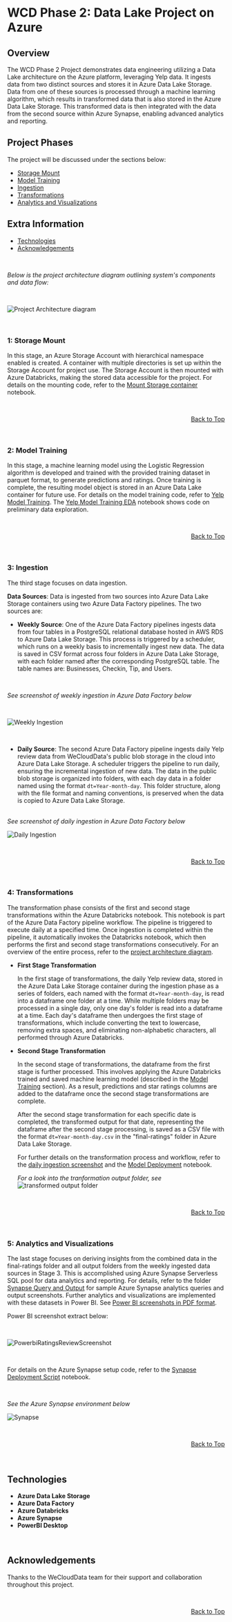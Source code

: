 # WCD Phase 2: Data Lake Project on Azure

## Overview

The WCD Phase 2 Project demonstrates data engineering utilizing a Data Lake architecture on the Azure platform, leveraging Yelp data. It ingests data from two distinct sources and stores it in Azure Data Lake Storage. Data from one of these sources is processed through a machine learning algorithm, which results in transformed data that is also stored in the Azure Data Lake Storage. This transformed data is then integrated with the data from the second source within Azure Synapse, enabling advanced analytics and reporting.


## Project Phases

The project will be discussed under the sections below:

- [Storage Mount](#1-storage-mount)
- [Model Training](#2-model-training)
- [Ingestion](#3-ingestion)
- [Transformations](#4-transformations)
- [Analytics and Visualizations](#5-analytics-and-visualizations)


## Extra Information

- [Technologies](#technologies)
- [Acknowledgements](#acknowledgements)

<br>

<i>Below is the project architecture diagram outlining system's components and 
data flow:</i>

<br>

![Project Architecture diagram](screenshots/projarchy.png)

<br>


### 1: Storage Mount

In this stage, an Azure Storage Account with hierarchical namespace enabled is created. A container with multiple directories is set up within the Storage Account for project use. The Storage Account is then mounted with Azure Databricks, making the stored data accessible for the project. For details on the mounting code, refer to the [Mount Storage container](adb/Mount%20Storage%20container.ipynb) notebook.

<br>

<div align="right">

  [Back to Top](#overview)

</div>

<br>


### 2: Model Training
In this stage, a machine learning model using the Logistic Regression algorithm is developed and trained with the provided training dataset in parquet format, to generate predictions and ratings. Once training is complete, the resulting model object is stored in an Azure Data Lake container for future use. For details on the model training code, refer to [Yelp Model Training](adb/Yelp%20Model%20Training.ipynb). The [Yelp Model Training EDA](adb/Yelp%20Model%20Training%20EDA.ipynb) notebook shows code on preliminary data exploration.

<br>

<div align="right">

  [Back to Top](#overview)

</div>

<br>

### 3: Ingestion
The third stage focuses on data ingestion. 

**Data Sources**: Data is ingested from two sources into Azure Data Lake Storage containers using two Azure Data Factory pipelines. The two sources are:

  - **Weekly Source**: One of the Azure Data Factory pipelines ingests data from four tables in a PostgreSQL relational database hosted in AWS RDS to Azure Data Lake Storage. This process is triggered by a scheduler, which runs on a weekly basis to incrementally ingest new data. The data is saved in CSV format across four folders in Azure Data Lake Storage, with each folder named after the corresponding PostgreSQL table. The table names are: Businesses, Checkin, Tip, and Users.

  
  <br>

  <i>See screenshot of weekly ingestion in Azure Data Factory below</i>

  <br>

  ![Weekly Ingestion](adf/adf_screenshots/copyOnceWeekPipeline.png)
  
  <br>

  - **Daily Source**: The second Azure Data Factory pipeline ingests daily Yelp review data from WeCloudData's public blob storage in the cloud into Azure Data Lake Storage. A scheduler triggers the pipeline to run daily, ensuring the incremental ingestion of new data. The data in the public blob storage is organized into folders, with each day data in a folder named using the format `dt=Year-month-day`. This folder structure, along with the file format and naming conventions, is preserved when the data is copied to Azure Data Lake Storage.

  <br>
  <i>See screenshot of daily ingestion in Azure Data Factory below</i>

  <br>

  ![Daily Ingestion](adf/adf_screenshots/copyAllOrMissingPostsPipeline_Incremental.png)

<br>

<div align="right">

  [Back to Top](#overview)

</div>

<br>

### 4: Transformations
The transformation phase consists of the first and second stage transformations within the Azure Databricks notebook. This notebook is part of the Azure Data Factory pipeline workflow. The pipeline is triggered to execute daily at a specified time. Once ingestion is completed within the pipeline, it automatically invokes the Databricks notebook, which then performs the first and second stage transformations consecutively. For an overview of the entire process, refer to the [project architecture diagram](screenshots/projarchy.png).

- **First Stage Transformation**
  
  In the first stage of transformations, the daily Yelp review data, stored in the Azure Data Lake Storage container during the ingestion phase as a series of folders, each named with the format `dt=Year-month-day`, is read into a dataframe one folder at a time. While multiple folders may be processed in a single day, only one day's folder is read into a dataframe at a time. Each day's dataframe then undergoes the first stage of transformations, which include converting the text to lowercase, removing extra spaces, and eliminating non-alphabetic characters, all performed through Azure Databricks.

- **Second Stage Transformation**

  In the second stage of transformations, the dataframe from the first stage is further processed. This involves applying the Azure Databricks trained and saved machine learning model (described in the [Model Training](#2-model-training) section). As a result, predictions and star ratings columns are added to the dataframe once the second stage transformations are complete.

  After the second stage transformation for each specific date is completed, the transformed output for that date, representing the dataframe after the second stage processing, is saved as a CSV file with the format `dt=Year-month-day.csv` in the "final-ratings" folder in Azure Data Lake Storage.

  For further details on the transformation process and workflow, refer to the [daily ingestion screenshot](adf/adf_screenshots/copyAllOrMissingPostsPipeline_Incremental.png) and the [Model Deployment](adb/Model%20Deployment_Incremental.ipynb) notebook.
  
  <i>For a look into the tranformation output folder, see </i> ![transformed output folder](screenshots/final-ratings.jpg)

<br>

<div align="right">

  [Back to Top](#overview)

</div>

<br>


### 5: Analytics and Visualizations
The last stage focuses on deriving insights from the combined data in the final-ratings folder and all output folders from the weekly ingested data sources in Stage 3. This is accomplished using Azure Synapse Serverless SQL pool for data analytics and reporting. For details, refer to the folder [Synapse Query and Output](./synapse_powerbi/Analytics_Qry_Output/) for sample Azure Synapse analytics queries and output screenshots. Further analytics and visualizations are implemented with these datasets in Power BI. See [Power BI screenshots in PDF format](synapse_powerbi/PowerBIScreenshots.pdf).

Power BI screenshot extract below:

<br>

![PowerbiRatingsReviewScreenshot](/synapse_powerbi/PowerbiRatingsReviewScreenshot.jpg)

<br>

For details on the Azure Synapse setup code, refer to the [Synapse Deployment Script](synapse_powerbi/SynapseExternalTablesDeploymentScript.sql) notebook.

<br>

<i>See the Azure Synapse environment below </i>
<br>

![Synapse](synapse_powerbi/SynapseEnv.png)

<br>

<div align="right">

  [Back to Top](#overview)

</div>

<br>

## Technologies

- **Azure Data Lake Storage**
- **Azure Data Factory**
- **Azure Databricks**
- **Azure Synapse**
- **PowerBI Desktop**

<br>

## Acknowledgements
Thanks to the WeCloudData team for their support and collaboration throughout this project.

<br>

<div align="right">

  [Back to Top](#overview)

</div>
